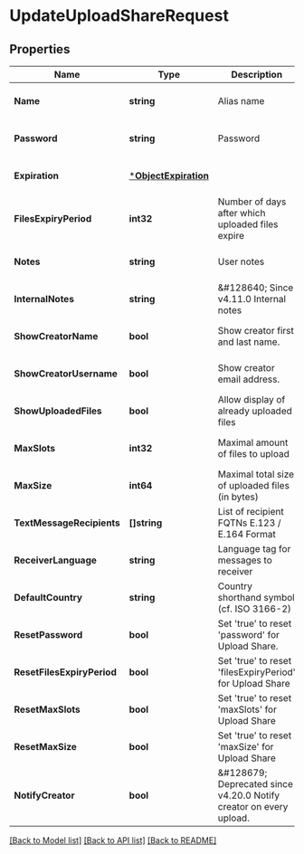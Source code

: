 # UpdateUploadShareRequest

## Properties
Name | Type | Description | Notes
------------ | ------------- | ------------- | -------------
**Name** | **string** | Alias name | [optional] [default to null]
**Password** | **string** | Password | [optional] [default to null]
**Expiration** | [***ObjectExpiration**](ObjectExpiration.md) |  | [optional] [default to null]
**FilesExpiryPeriod** | **int32** | Number of days after which uploaded files expire | [optional] [default to null]
**Notes** | **string** | User notes | [optional] [default to null]
**InternalNotes** | **string** | &amp;#128640; Since v4.11.0  Internal notes | [optional] [default to null]
**ShowCreatorName** | **bool** | Show creator first and last name. | [optional] [default to null]
**ShowCreatorUsername** | **bool** | Show creator email address. | [optional] [default to null]
**ShowUploadedFiles** | **bool** | Allow display of already uploaded files | [optional] [default to null]
**MaxSlots** | **int32** | Maximal amount of files to upload | [optional] [default to null]
**MaxSize** | **int64** | Maximal total size of uploaded files (in bytes) | [optional] [default to null]
**TextMessageRecipients** | **[]string** | List of recipient FQTNs  E.123 / E.164 Format | [optional] [default to null]
**ReceiverLanguage** | **string** | Language tag for messages to receiver | [optional] [default to null]
**DefaultCountry** | **string** | Country shorthand symbol (cf. ISO 3166-2) | [optional] [default to null]
**ResetPassword** | **bool** | Set &#x27;true&#x27; to reset &#x27;password&#x27; for Upload Share. | [optional] [default to null]
**ResetFilesExpiryPeriod** | **bool** | Set &#x27;true&#x27; to reset &#x27;filesExpiryPeriod&#x27; for Upload Share | [optional] [default to null]
**ResetMaxSlots** | **bool** | Set &#x27;true&#x27; to reset &#x27;maxSlots&#x27; for Upload Share | [optional] [default to null]
**ResetMaxSize** | **bool** | Set &#x27;true&#x27; to reset &#x27;maxSize&#x27; for Upload Share | [optional] [default to null]
**NotifyCreator** | **bool** | &amp;#128679; Deprecated since v4.20.0  Notify creator on every upload. | [optional] [default to null]

[[Back to Model list]](../README.md#documentation-for-models) [[Back to API list]](../README.md#documentation-for-api-endpoints) [[Back to README]](../README.md)

